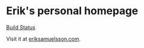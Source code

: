 # Erik's personal homepage

[Build Status](https://ci.eswe.se/api/badges/samuelsson/eriksamuelsson/status.svg)

Visit it at [eriksamuelsson.com](https://eriksamuelsson.com/).
